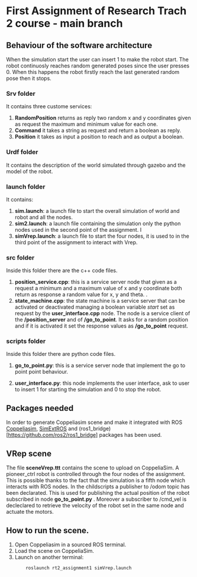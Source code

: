 
# First Assignment of Research Trach 2 course - main branch


## Behaviour of the software architecture

When the simulation start the user can insert 1 to make the robot start. The robot continuosly reaches random generated poses since the user presses 0. When this happens the robot firstly reach the last generated random pose then it stops.


### Srv folder

It contains three custome services:
1. **RandomPosition** returns as reply two random x and y coordinates given as request the maximum and minimum value for each one.
2. **Command** it takes a string as request and return a boolean as reply.
3. **Position** it takes as input a position to reach and as output a boolean.


### Urdf folder

It contains the description of the world simulated through gazebo and the model of the robot.

### launch folder

It contains:
1. **sim.launch**: a launch file to start the overall simulation of world and robot and all the nodes. 
2. **sim2.launch**: a launch file containing the simulation only the python nodes used in the second point of the assignment. I
3. **simVrep.launch**: a launch file to start the four nodes, it is used to in the third point of the assignment to interact with Vrep. 

### src folder

Inside this folder there are the c++ code files.

1. **position_service.cpp**: this is a service server node that given as a request a minimum and a maximum value of x and y coordinate both return as response a random value for x, y and theta.
.
2. **state_machine.cpp**: the state machine is a service server that can be activated or deactivated managing a boolean variable *start* set as request by the **user_interface.cpp** node. The node is a service client of the **/position_server** and of **/go_to_point**. It asks for a random position and if it is activated it set the response values as **/go_to_point** request. 

### scripts folder

Inside this folder there are python code files.

1. **go_to_point.py**: this is a service server node that implement the go to point point behaviour. 

2. **user_interface.py**: this node implements the user interface, ask to user to insert 1 for starting the simulation and 0 to stop the robot. 

## Packages needed

In order to generate Coppeliasim scene and make it integrated with ROS [Coppeliasim](https://www.coppeliarobotics.com), [SimExtROS](https://github.com/CoppeliaRobotics/simExtROS) and (ros1_bridge)[https://github.com/ros2/ros1_bridge] packages has been used.


## VRep scene

The file **sceneVrep.ttt** contains the scene to upload on CoppeliaSim. A pioneer_ctrl robot is controlled through the four nodes of the assignment. This is possible thanks to the fact that the simulation is a fifth node which interacts with ROS nodes. In the childscripts a publisher to /odom topic has been declarated. This is used for publishing the actual position of the robot subscribed in node **go_to_point.py** . Moreover a subscriber to /cmd_vel is decleclared to retrieve the velocity of the robot set in the same node and actuate the motors.

## How to run the scene.

1. Open Coppeliasim in a sourced ROS terminal.
2. Load the scene on CoppeliaSim.
3. Launch on another terminal:
   ```
       roslaunch rt2_assignment1 simVrep.launch
   ```








